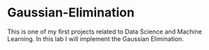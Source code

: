 # Gaussian-Elimination
This is one of my first projects related to Data Science and Machine Learning. In this lab I will implement the Gaussian Elimination.
